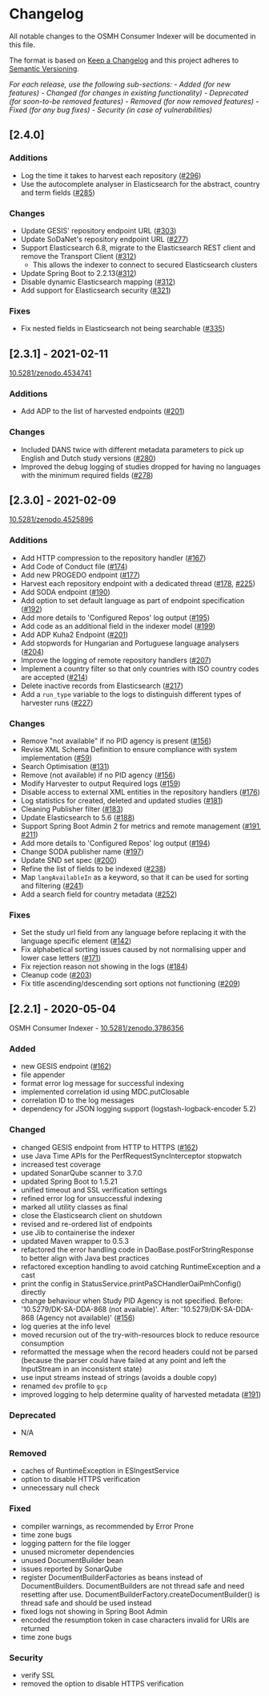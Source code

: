 # Changelog

All notable changes to the OSMH Consumer Indexer will be documented in this file.

The format is based on [Keep a Changelog](http://keepachangelog.com/en/1.0.0/) and this project adheres to [Semantic Versioning](http://semver.org/spec/v2.0.0.html).

*For each release, use the following sub-sections:*
*- Added (for new features)*
*- Changed (for changes in existing functionality)*
*- Deprecated (for soon-to-be removed features)*
*- Removed (for now removed features)*
*- Fixed (for any bug fixes)*
*- Security (in case of vulnerabilities)*

## [2.4.0]

### Additions

- Log the time it takes to harvest each repository ([#296](https://bitbucket.org/cessda/cessda.cdc.version2/issues/296))
- Use the autocomplete analyser in Elasticsearch for the abstract, country and term fields ([#285](https://bitbucket.org/cessda/cessda.cdc.version2/issues/285))

### Changes

- Update GESIS' repository endpoint URL ([#303](https://bitbucket.org/cessda/cessda.cdc.version2/issues/303))
- Update SoDaNet's repository endpoint URL ([#277](https://bitbucket.org/cessda/cessda.cdc.version2/issues/277))
- Support Elasticsearch 6.8, migrate to the Elasticsearch REST client and remove the Transport Client ([#312](https://bitbucket.org/cessda/cessda.cdc.version2/issues/312))
    - This allows the indexer to connect to secured Elasticsearch clusters
- Update Spring Boot to 2.2.13([#312](https://bitbucket.org/cessda/cessda.cdc.version2/issues/312))
- Disable dynamic Elasticsearch mapping ([#312](https://bitbucket.org/cessda/cessda.cdc.version2/issues/312))
- Add support for Elasticsearch security ([#321](https://bitbucket.org/cessda/cessda.cdc.version2/issues/321))

### Fixes

- Fix nested fields in Elasticsearch not being searchable ([#335](https://bitbucket.org/cessda/cessda.cdc.version2/issues/335))

## [2.3.1] - 2021-02-11

[10.5281/zenodo.4534741](https://zenodo.org/record/4534741)

### Additions

- Add ADP to the list of harvested endpoints ([#201](https://bitbucket.org/cessda/cessda.cdc.version2/issues/201))

### Changes

- Included DANS twice with different metadata parameters to pick up English and Dutch study versions ([#280](https://bitbucket.org/cessda/cessda.cdc.version2/issues/280))
- Improved the debug logging of studies dropped for having no languages with the minimum required fields ([#278](https://bitbucket.org/cessda/cessda.cdc.version2/issues/278))

## [2.3.0] - 2021-02-09

[10.5281/zenodo.4525896](https://zenodo.org/record/4525896)

### Additions

- Add HTTP compression to the repository handler ([#167](https://bitbucket.org/cessda/cessda.cdc.version2/issues/167))
- Add Code of Conduct file ([#174](https://bitbucket.org/cessda/cessda.cdc.version2/issues/174))
- Add new PROGEDO endpoint ([#177](https://bitbucket.org/cessda/cessda.cdc.version2/issues/177))
- Harvest each repository endpoint with a dedicated thread ([#178](https://bitbucket.org/cessda/cessda.cdc.version2/issues/178), [#225](https://bitbucket.org/cessda/cessda.cdc.version2/issues/225))
- Add SODA endpoint ([#190](https://bitbucket.org/cessda/cessda.cdc.version2/issues/190))
- Add option to set default language as part of endpoint specification ([#192](https://bitbucket.org/cessda/cessda.cdc.version2/issues/192))
- Add more details to 'Configured Repos' log output ([#195](https://bitbucket.org/cessda/cessda.cdc.version2/issues/195))
- Add code as an additional field in the indexer model ([#199](https://bitbucket.org/cessda/cessda.cdc.version2/issues/199))
- Add ADP Kuha2 Endpoint ([#201](https://bitbucket.org/cessda/cessda.cdc.version2/issues/201))
- Add stopwords for Hungarian and Portuguese language analysers ([#204](https://bitbucket.org/cessda/cessda.cdc.version2/issues/204))
- Improve the logging of remote repository handlers ([#207](https://bitbucket.org/cessda/cessda.cdc.version2/issues/207))
- Implement a country filter so that only countries with ISO country codes are accepted ([#214](https://bitbucket.org/cessda/cessda.cdc.version2/issues/214))
- Delete inactive records from Elasticsearch ([#217](https://bitbucket.org/cessda/cessda.cdc.version2/issues/217))
- Add a `run_type` variable to the logs to distinguish different types of harvester runs ([#227](https://bitbucket.org/cessda/cessda.cdc.version2/issues/227))

### Changes

- Remove "not available" if no PID agency is present ([#156](https://bitbucket.org/cessda/cessda.cdc.version2/issues/156))
- Revise XML Schema Definition to ensure compliance with system implementation ([#59](https://bitbucket.org/cessda/cessda.cdc.version2/issues/59))
- Search Optimisation ([#131](https://bitbucket.org/cessda/cessda.cdc.version2/issues/131))
- Remove (not available) if no PID agency ([#156](https://bitbucket.org/cessda/cessda.cdc.version2/issues/156))
- Modify Harvester to output Required logs ([#159](https://bitbucket.org/cessda/cessda.cdc.version2/issues/159))
- Disable access to external XML entities in the repository handlers ([#176](https://bitbucket.org/cessda/cessda.cdc.version2/issues/176))
- Log statistics for created, deleted and updated studies ([#181](https://bitbucket.org/cessda/cessda.cdc.version2/issues/181))
- Cleaning Publisher filter ([#183](https://bitbucket.org/cessda/cessda.cdc.version2/issues/183))
- Update Elasticsearch to 5.6 ([#188](https://bitbucket.org/cessda/cessda.cdc.version2/issues/188))
- Support Spring Boot Admin 2 for metrics and remote management ([#191](https://bitbucket.org/cessda/cessda.cdc.version2/issues/191), [#211](https://bitbucket.org/cessda/cessda.cdc.version2/issues/211))
- Add more details to 'Configured Repos' log output ([#194](https://bitbucket.org/cessda/cessda.cdc.version2/issues/194))
- Change SODA publisher name ([#197](https://bitbucket.org/cessda/cessda.cdc.version2/issues/197))
- Update SND set spec ([#200](https://bitbucket.org/cessda/cessda.cdc.version2/issues/200))
- Refine the list of fields to be indexed ([#238](https://bitbucket.org/cessda/cessda.cdc.version2/issues/238))
- Map `langAvailableIn` as a keyword, so that it can be used for sorting and filtering ([#241](https://bitbucket.org/cessda/cessda.cdc.version2/issues/241))
- Add a search field for country metadata ([#252](https://bitbucket.org/cessda/cessda.cdc.version2/issues/252))

### Fixes

- Set the study url field from any language before replacing it with the language specific element ([#142](https://bitbucket.org/cessda/cessda.cdc.version2/issues/142))
- Fix alphabetical sorting issues caused by not normalising upper and lower case letters ([#171](https://bitbucket.org/cessda/cessda.cdc.version2/issues/171))
- Fix rejection reason not showing in the logs ([#184](https://bitbucket.org/cessda/cessda.cdc.version2/issues/184))
- Cleanup code ([#203](https://bitbucket.org/cessda/cessda.cdc.version2/issues/203))
- Fix title ascending/descending sort options not functioning ([#209](https://bitbucket.org/cessda/cessda.cdc.version2/issues/209))

## [2.2.1] - 2020-05-04

OSMH Consumer Indexer - [10.5281/zenodo.3786356](https://zenodo.org/record/3786356)

### Added

- new GESIS endpoint ([#162](https://bitbucket.org/cessda/cessda.cdc.version2/issues/162))
- file appender
- format error log message for successful indexing
- implemented correlation id using MDC.putClosable
- correlation ID to the log messages
- dependency for JSON logging support (logstash-logback-encoder 5.2)

### Changed

- changed GESIS endpoint from HTTP to HTTPS ([#162](https://bitbucket.org/cessda/cessda.cdc.version2/issues/162))
- use Java Time APIs for the PerfRequestSyncInterceptor stopwatch
- increased test coverage
- updated SonarQube scanner to 3.7.0
- updated Spring Boot to 1.5.21
- unified timeout and SSL verification settings
- refined error log for unsuccessful indexing
- marked all utility classes as final
- close the Elasticsearch client on shutdown
- revised and re-ordered list of endpoints
- use Jib to containerise the indexer
- updated Maven wrapper to 0.5.3
- refactored the error handling code in DaoBase.postForStringResponse to better align with Java best practices
- refactored exception handling to avoid catching RuntimeException and a cast
- print the config in StatusService.printPaSCHandlerOaiPmhConfig() directly
- change behaviour when Study PID Agency is not specified. Before: '10.5279/DK-SA-DDA-868 (not available)'.
    After: '10.5279/DK-SA-DDA-868 (Agency not available)' ([#156](https://bitbucket.org/cessda/cessda.cdc.version2/issues/156))
- log queries at the info level
- moved recursion out of the try-with-resources block to reduce resource consumption
- reformatted the message when the record headers could not be parsed (because the parser could have failed at any point and left the InputStream in an inconsistent state)
- use input streams instead of strings (avoids a double copy)
- renamed `dev` profile to `gcp`
- improved logging to help determine quality of harvested metadata ([#191](https://bitbucket.org/cessda/cessda.cdc.version2/issues/91))

### Deprecated

- N/A

### Removed

- caches of RuntimeException in ESIngestService
- option to disable HTTPS verification
- unnecessary null check

### Fixed

- compiler warnings, as recommended by Error Prone
- time zone bugs
- logging pattern for the file logger
- unused micrometer dependencies
- unused DocumentBuilder bean
- issues reported by SonarQube
- register DocumentBuilderFactories as beans instead of DocumentBuilders. DocumentBuilders are not thread safe and need resetting after use. DocumentBuilderFactory.createDocumentBuilder() is thread safe and should be used instead
- fixed logs not showing in Spring Boot Admin
- encoded the resumption token in case characters invalid for URIs are returned
- time zone bugs

### Security

- verify SSL
- removed the option to disable HTTPS verification
